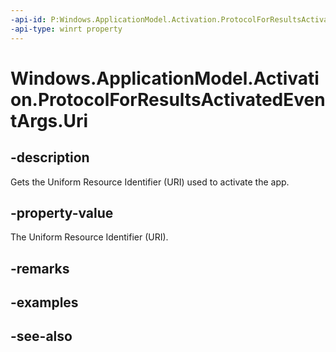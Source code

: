```yaml
---
-api-id: P:Windows.ApplicationModel.Activation.ProtocolForResultsActivatedEventArgs.Uri
-api-type: winrt property
---
```


<!-- Property syntax
public Windows.Foundation.Uri Uri { get; }
-->

# Windows.ApplicationModel.Activation.ProtocolForResultsActivatedEventArgs.Uri

## -description
Gets the Uniform Resource Identifier (URI) used to activate the app.

## -property-value
The Uniform Resource Identifier (URI).

## -remarks

## -examples

## -see-also
